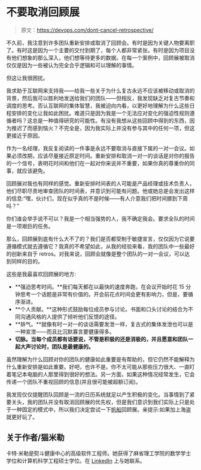 # 不要取消回顾展

> 原文：<https://devops.com/dont-cancel-retrospective/>

不久前，我注意到许多团队重新安排或取消了回顾会。有时是因为关键人物要离职了。有时这是因为一个主要的交付到期了，每个人都非常紧张。有时是因为项目没有他们想象的那么深入，他们想等待更多的数据。在每一个案例中，回顾展被取消仅仅是因为一些被认为完全合乎逻辑和可以理解的事情。

但这让我很困扰。

我求助于互联网来支持我——给我一些关于为什么复古永远不应该被移动或取消的背景，然后我可以胜利地发送给我们的团队——但相反，我发现缺乏对复古节奏和调度的思考。否认互联网的集体智慧，我被迫向内看，以更好地理解为什么这些日程安排的变化让我如此困扰。难道只是因为我是一个无法应对变化的强迫性规则遵循者吗？这总是一种值得研究的可能性。有没有我想从这些回顾中得到的东西，因为推迟了而感到恼火？不完全是，因为我实际上并没有参与其中的任何一项，但这更接近于原因。

作为一名经理，我反复阅读的一件事是永远不要取消与直接下属的一对一会议。如果必须改期，应该尽量接近原定时间。重新安排和取消一对一的谈话是对你的报告的一个信号，表明花时间和他们在一起对你来说并不重要，如果你真的尊重你的同事，就应该避免。

回顾展对我也有同样的感觉。重新安排时间表的人可能是产品经理或技术负责人，他们尽职尽责地审查团队的时间表，并意识到可能有问题。他或她总是会发出这样的信息:“嘿，伙计们，现在似乎真的不是时候——有人介意我们把时间挪到下周吗？”

你们谁会举手说不可以？我是一个相当强势的人，我不确定我会。要求全队的时间是一项艰巨的任务。

那么，回顾展到底有什么大不了的？我们是否都受制于敏捷宣言，仅仅因为它说要遵循模式就去遵循它？我真的不希望如此，从我的经验来看，我的团队中一些最好的创新来自于 retros。对我来说，回顾会就像是整个团队的一对一会议，可以达到同样的目的。

这些是我最喜欢回顾展的地方:

*   **强迫思考时间。**我们每天都在以最快的速度奔跑，在会议开始时花 15 分钟思考一个话题是非常有价值的。开会前花点时间会更有影响力，但是，要循序渐进。
*   **个人贡献。**这种形式鼓励每位成员参与讨论。书面和口头讨论的结合为不同沟通风格的人提供了倾听他们反馈的途径。
*   **排气。**就像有时一对一的谈话需要发泄一样，复古式的集体发泄也可以是一种宣泄——而且比沉默寡言要健康得多。
*   **切脉。当每个成员都有话要说，不管是积极的还是消极的，并且愿意和团队一起大声讨论时，团队是最健康的。**

虽然理解为什么回顾对你的团队的健康如此重要是有帮助的，但它仍然不能解释为什么重新安排是如此重要。好吧，也许不是。你不太可能从那些压力很大、一直盯着笔记本电脑的人那里得到很好的想法。另一方面，如果这种情况经常发生，它会传递一个团队不重视回顾的信息(并且很可能被超额订阅)。

我发现仅仅提醒团队回顾是一流的日历系统就足以产生积极的变化。当事情到了紧要关头，我的团队并没有取消回顾展的优先权，但是我们意识到我们实际上只是处于一种固定的模式中，所以我们决定尝试一下[帆船](http://retrospectivewiki.org/index.php?title=Sailboat)回顾展。亲提示:如果加上海盗就更好玩了。

## 关于作者/猫米勒

卡特·米勒是熨斗健康中心的高级软件工程师。她获得了麻省理工学院的数学学士学位和计算机科学工程硕士学位。在 [LinkedIn](https://www.linkedin.com/in/catherine-miller-0177142) 上与她联系。